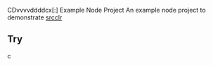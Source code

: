 CDvvvvddddcx[:] Example Node Project
An example node project to demonstrate [srcclr](https://www.srcclr.com)
## Try 
c
